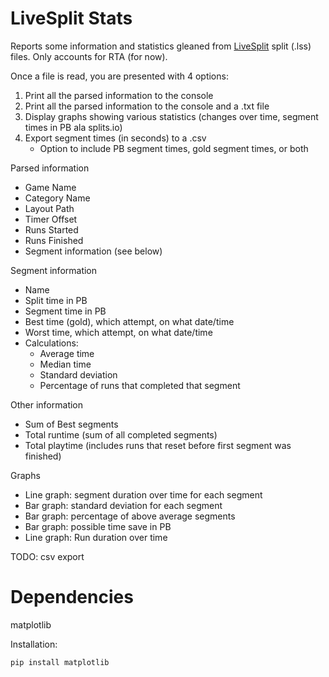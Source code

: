 # LiveSplit Stats

Reports some information and statistics gleaned from [LiveSplit](http://livesplit.org/) split (.lss) files. Only accounts for RTA (for now).

Once a file is read, you are presented with 4 options:

1. Print all the parsed information to the console
2. Print all the parsed information to the console and a .txt file
3. Display graphs showing various statistics (changes over time, segment times in PB ala splits.io)
4. Export segment times (in seconds) to a .csv
    * Option to include PB segment times, gold segment times, or both

Parsed information
* Game Name
* Category Name
* Layout Path
* Timer Offset
* Runs Started
* Runs Finished
* Segment information (see below)

Segment information
* Name
* Split time in PB
* Segment time in PB
* Best time (gold), which attempt, on what date/time
* Worst time, which attempt, on what date/time
* Calculations:
    * Average time
    * Median time
    * Standard deviation
    * Percentage of runs that completed that segment

Other information
* Sum of Best segments
* Total runtime (sum of all completed segments)
* Total playtime (includes runs that reset before first segment was finished)

Graphs
* Line graph: segment duration over time for each segment
* Bar graph: standard deviation for each segment
* Bar graph: percentage of above average segments
* Bar graph: possible time save in PB
* Line graph: Run duration over time

TODO: csv export

# Dependencies

matplotlib

Installation:

```pip install matplotlib```